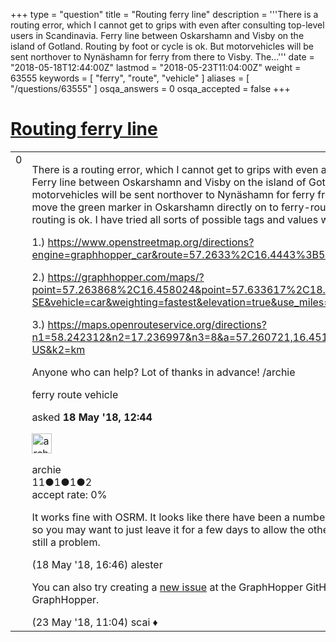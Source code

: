 +++
type = "question"
title = "Routing ferry line"
description = '''There is a routing error, which I cannot get to grips with even after consulting top-level users in Scandinavia.  Ferry line between Oskarshamn and Visby on the island of Gotland. Routing by foot or cycle is ok. But motorvehicles will be sent northover to Nynäshamn for ferry from there to Visby. The...'''
date = "2018-05-18T12:44:00Z"
lastmod = "2018-05-23T11:04:00Z"
weight = 63555
keywords = [ "ferry", "route", "vehicle" ]
aliases = [ "/questions/63555" ]
osqa_answers = 0
osqa_accepted = false
+++

<div class="headNormal">

# [Routing ferry line](/questions/63555/routing-ferry-line)

</div>

<div id="main-body">

<div id="askform">

<table id="question-table" style="width:100%;">
<colgroup>
<col style="width: 50%" />
<col style="width: 50%" />
</colgroup>
<tbody>
<tr>
<td style="width: 30px; vertical-align: top"><div class="vote-buttons">
<span id="post-63555-upvote" class="ajax-command post-vote up" rel="nofollow" title="I like this post (click again to cancel)"> </span>
<div id="post-63555-score" class="post-score" title="current number of votes">
0
</div>
<span id="post-63555-downvote" class="ajax-command post-vote down" rel="nofollow" title="I dont like this post (click again to cancel)"> </span> <span id="favorite-mark" class="ajax-command favorite-mark" rel="nofollow" title="mark/unmark this question as favorite (click again to cancel)"> </span>
<div id="favorite-count" class="favorite-count">
&#10;</div>
</div></td>
<td><div id="item-right">
<div class="question-body">
<p>There is a routing error, which I cannot get to grips with even after consulting top-level users in Scandinavia. Ferry line between Oskarshamn and Visby on the island of Gotland. Routing by foot or cycle is ok. But motorvehicles will be sent northover to Nynäshamn for ferry from there to Visby. The funny thing is when I move the green marker in Oskarshamn directly on to ferry-route-line - beyond amenity=ferry_terminal - then routing is ok. I have tried all sorts of possible tags and values without avail.</p>
<p>1.) <a href="https://www.openstreetmap.org/directions?engine=graphhopper_car&amp;route=57.2633%2C16.4443%3B57.6379%2C18.2980#map=8/58.247/17.230">https://www.openstreetmap.org/directions?engine=graphhopper_car&amp;route=57.2633%2C16.4443%3B57.6379%2C18.2980#map=8/58.247/17.230</a></p>
<p>2.) <a href="https://graphhopper.com/maps/?point=57.263868%2C16.458024&amp;point=57.633617%2C18.277903&amp;locale=sv-SE&amp;vehicle=car&amp;weighting=fastest&amp;elevation=true&amp;use_miles=false&amp;layer=Omniscale">https://graphhopper.com/maps/?point=57.263868%2C16.458024&amp;point=57.633617%2C18.277903&amp;locale=sv-SE&amp;vehicle=car&amp;weighting=fastest&amp;elevation=true&amp;use_miles=false&amp;layer=Omniscale</a></p>
<p>3.) <a href="https://maps.openrouteservice.org/directions?n1=58.242312&amp;n2=17.236997&amp;n3=8&amp;a=57.260721,16.451082,57.639707,18.314506&amp;b=0&amp;c=0&amp;k1=en-US&amp;k2=km">https://maps.openrouteservice.org/directions?n1=58.242312&amp;n2=17.236997&amp;n3=8&amp;a=57.260721,16.451082,57.639707,18.314506&amp;b=0&amp;c=0&amp;k1=en-US&amp;k2=km</a></p>
<p>Anyone who can help? Lot of thanks in advance! /archie</p>
</div>
<div id="question-tags" class="tags-container tags">
<span class="post-tag tag-link-ferry" rel="tag" title="see questions tagged &#39;ferry&#39;">ferry</span> <span class="post-tag tag-link-route" rel="tag" title="see questions tagged &#39;route&#39;">route</span> <span class="post-tag tag-link-vehicle" rel="tag" title="see questions tagged &#39;vehicle&#39;">vehicle</span>
</div>
<div id="question-controls" class="post-controls">
&#10;</div>
<div class="post-update-info-container">
<div class="post-update-info post-update-info-user">
<p>asked <strong>18 May '18, 12:44</strong></p>
<img src="https://secure.gravatar.com/avatar/e5cdbb738a386589d67441a7ed484205?s=32&amp;d=identicon&amp;r=g" class="gravatar" width="32" height="32" alt="archie&#39;s gravatar image" />
<p><span>archie</span><br />
<span class="score" title="11 reputation points">11</span><span title="1 badges"><span class="badge1">●</span><span class="badgecount">1</span></span><span title="1 badges"><span class="silver">●</span><span class="badgecount">1</span></span><span title="2 badges"><span class="bronze">●</span><span class="badgecount">2</span></span><br />
<span class="accept_rate" title="Rate of the user&#39;s accepted answers">accept rate:</span> <span title="archie has no accepted answers">0%</span></p>
</div>
</div>
<div id="comments-container-63555" class="comments-container">
<span id="63559"></span>
<div id="comment-63559" class="comment">
<div id="post-63559-score" class="comment-score">
&#10;</div>
<div class="comment-text">
<p>It works fine with OSRM. It looks like there have been a number of changes made over the last couple of days, so you may want to just leave it for a few days to allow the other routers to get the new data and see if there's still a problem.</p>
</div>
<div id="comment-63559-info" class="comment-info">
<span class="comment-age">(18 May '18, 16:46)</span> <span class="comment-user userinfo">alester</span>
</div>
</div>
<span id="63645"></span>
<div id="comment-63645" class="comment">
<div id="post-63645-score" class="comment-score">
&#10;</div>
<div class="comment-text">
<p>You can also try creating a <a href="https://github.com/graphhopper/graphhopper/issues">new issue</a> at the GraphHopper GitHub project page if this issue exists only with GraphHopper.</p>
</div>
<div id="comment-63645-info" class="comment-info">
<span class="comment-age">(23 May '18, 11:04)</span> <span class="comment-user userinfo">scai ♦</span>
</div>
</div>
</div>
<div id="comment-tools-63555" class="comment-tools">
&#10;</div>
<div class="clear">
&#10;</div>
<div id="comment-63555-form-container" class="comment-form-container">
&#10;</div>
<div class="clear">
&#10;</div>
</div></td>
</tr>
</tbody>
</table>

</div>

</div>

